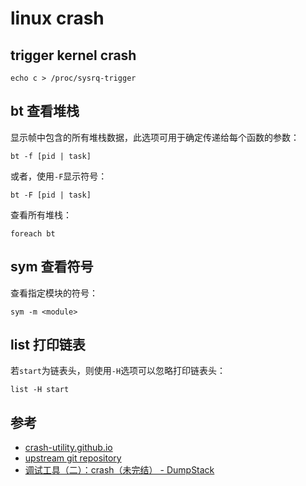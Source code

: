 linux crash
===========

trigger kernel crash
--------------------

```shell
echo c > /proc/sysrq-trigger
```

bt 查看堆栈
------------

显示帧中包含的所有堆栈数据，此选项可用于确定传递给每个函数的参数：

```shell
bt -f [pid | task]
```

或者，使用`-F`显示符号：

```shell
bt -F [pid | task]
```

查看所有堆栈：

```shell
foreach bt
```

sym 查看符号
------------

查看指定模块的符号：

```shell
sym -m <module>
```

list 打印链表
------------

若`start`为链表头，则使用`-H`选项可以忽略打印链表头：

```shell
list -H start
```

参考
----

* [crash-utility.github.io](https://crash-utility.github.io)
* [upstream git repository](https://github.com/crash-utility/crash.git)
* [调试工具（二）：crash（未完结） - DumpStack](http://www.dumpstack.cn/index.php/2022/02/23/395.html)
